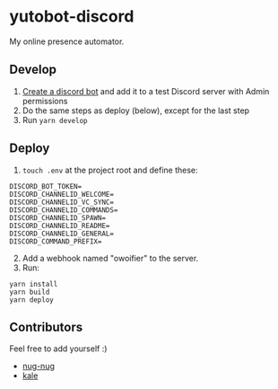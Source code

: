 # yutobot-discord
My online presence automator.

## Develop
1. [Create a discord bot](https://discord.com/developers/applications) and add it to a test Discord server with Admin permissions
2. Do the same steps as deploy (below), except for the last step
3. Run `yarn develop`

## Deploy
1. `touch .env` at the project root and define these:
```
DISCORD_BOT_TOKEN=
DISCORD_CHANNELID_WELCOME=
DISCORD_CHANNELID_VC_SYNC=
DISCORD_CHANNELID_COMMANDS=
DISCORD_CHANNELID_SPAWN=
DISCORD_CHANNELID_README=
DISCORD_CHANNELID_GENERAL=
DISCORD_COMMAND_PREFIX=
```
2. Add a webhook named "owoifier" to the server.
3. Run:
```
yarn install
yarn build
yarn deploy
```

## Contributors
Feel free to add yourself :)
- [nug-nug](https://github.com/nug-nug)
- [kale](https://github.com/kayleyseow)
